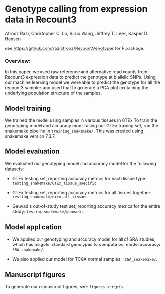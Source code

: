 # Genotype calling from expression data in Recount3

Afrooz Razi, Christopher C. Lo, Siruo Wang, Jeffrey T. Leek, Kasper D. Hansen

see https://github.com/raziafrooz/RecountGenotyper for R package.

### Overview:
In this paper, we used raw reference and alternative read counts from Recount3 expression data to predict the genotype at biallelic SNPs. Using our machine learning model we were able to predict the genotype for all the recount3 samples and used that to generate a PCA plot containing the underlying population structure of the samples. 

## Model training 

We trained the model using samples in various tissues in GTEx
To train the genotyping model and accuracy model using our GTEx training set, run the snakemake pipeline in `training_snakemake/`. This was created using snakemake version 7.3.7.

## Model evaluation

We evaluated our genotyping model and accuracy model for the following datasets:

- GTEx testing set, reporting accuracy metrics for each tissue type: `testing_snakemake/GTEx_tissue_specific`

- GTEx testing set, reporting accuracy metrics for all tissues together: `testing_snakemake/GTEx_all_tissues`

- Geuvadis out-of-study test set, reporting accuracy metrics for the entire study: `testing_snakemake/geuvadis`

## Model application

- We applied our genotyping and accuracy model for all of SRA studies, which has no gold-standard genotypes to compute our model accuracy: `SRA_snakemake/`.

- We also applied our model for TCGA normal samples: `TCGA_snakemake/`.

## Manuscript figures

To generate our manuscript figures, see: `figures_scripts`. 

